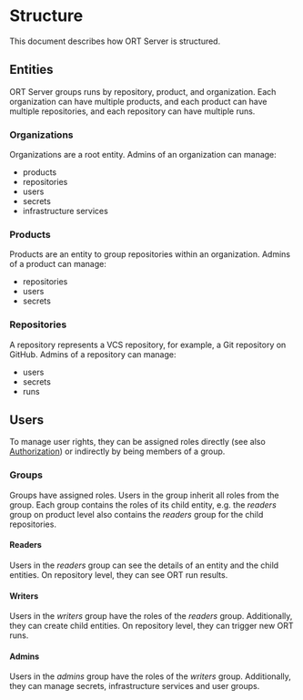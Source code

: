 # Structure

This document describes how ORT Server is structured.

## Entities

ORT Server groups runs by repository, product, and organization.
Each organization can have multiple products, and each product can have multiple repositories, and each repository can have multiple runs.

### Organizations

Organizations are a root entity. Admins of an organization can manage:

- products
- repositories
- users
- secrets
- infrastructure services

### Products

Products are an entity to group repositories within an organization. Admins of a product can manage:

- repositories
- users
- secrets

### Repositories

A repository represents a VCS repository, for example, a Git repository on GitHub. Admins of a repository can manage:

- users
- secrets
- runs

## Users

To manage user rights, they can be assigned roles directly (see also [Authorization](../../admin-guide/architecture/authorization.md)) or indirectly by being members of a group.

### Groups

Groups have assigned roles. Users in the group inherit all roles from the group.
Each group contains the roles of its child entity, e.g. the _readers_ group on product level also contains the _readers_ group for the child repositories.

#### Readers

Users in the _readers_ group can see the details of an entity and the child entities.
On repository level, they can see ORT run results.

#### Writers

Users in the _writers_ group have the roles of the _readers_ group.
Additionally, they can create child entities. On repository level, they can trigger new ORT runs.

#### Admins

Users in the _admins_ group have the roles of the _writers_ group.
Additionally, they can manage secrets, infrastructure services and user groups.
